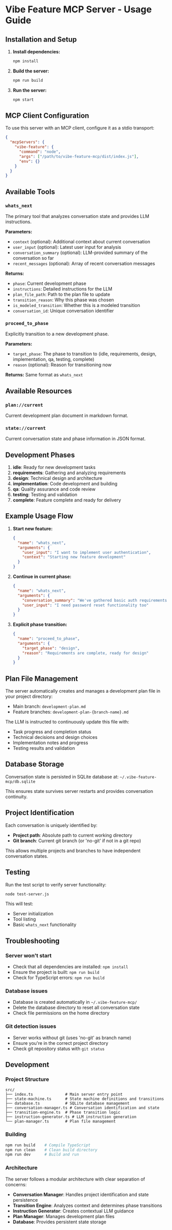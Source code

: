 # Vibe Feature MCP Server - Usage Guide

## Installation and Setup

1. **Install dependencies:**
   ```bash
   npm install
   ```

2. **Build the server:**
   ```bash
   npm run build
   ```

3. **Run the server:**
   ```bash
   npm start
   ```

## MCP Client Configuration

To use this server with an MCP client, configure it as a stdio transport:

```json
{
  "mcpServers": {
    "vibe-feature": {
      "command": "node",
      "args": ["/path/to/vibe-feature-mcp/dist/index.js"],
      "env": {}
    }
  }
}
```

## Available Tools

### `whats_next`
The primary tool that analyzes conversation state and provides LLM instructions.

**Parameters:**
- `context` (optional): Additional context about current conversation
- `user_input` (optional): Latest user input for analysis  
- `conversation_summary` (optional): LLM-provided summary of the conversation so far
- `recent_messages` (optional): Array of recent conversation messages

**Returns:**
- `phase`: Current development phase
- `instructions`: Detailed instructions for the LLM
- `plan_file_path`: Path to the plan file to update
- `transition_reason`: Why this phase was chosen
- `is_modeled_transition`: Whether this is a modeled transition
- `conversation_id`: Unique conversation identifier

### `proceed_to_phase`
Explicitly transition to a new development phase.

**Parameters:**
- `target_phase`: The phase to transition to (idle, requirements, design, implementation, qa, testing, complete)
- `reason` (optional): Reason for transitioning now

**Returns:** Same format as `whats_next`

## Available Resources

### `plan://current`
Current development plan document in markdown format.

### `state://current`
Current conversation state and phase information in JSON format.

## Development Phases

1. **idle**: Ready for new development tasks
2. **requirements**: Gathering and analyzing requirements
3. **design**: Technical design and architecture
4. **implementation**: Code development and building
5. **qa**: Quality assurance and code review
6. **testing**: Testing and validation
7. **complete**: Feature complete and ready for delivery

## Example Usage Flow

1. **Start new feature:**
   ```json
   {
     "name": "whats_next",
     "arguments": {
       "user_input": "I want to implement user authentication",
       "context": "Starting new feature development"
     }
   }
   ```

2. **Continue in current phase:**
   ```json
   {
     "name": "whats_next",
     "arguments": {
       "conversation_summary": "We've gathered basic auth requirements",
       "user_input": "I need password reset functionality too"
     }
   }
   ```

3. **Explicit phase transition:**
   ```json
   {
     "name": "proceed_to_phase",
     "arguments": {
       "target_phase": "design",
       "reason": "Requirements are complete, ready for design"
     }
   }
   ```

## Plan File Management

The server automatically creates and manages a development plan file in your project directory:
- Main branch: `development-plan.md`
- Feature branches: `development-plan-{branch-name}.md`

The LLM is instructed to continuously update this file with:
- Task progress and completion status
- Technical decisions and design choices
- Implementation notes and progress
- Testing results and validation

## Database Storage

Conversation state is persisted in SQLite database at:
`~/.vibe-feature-mcp/db.sqlite`

This ensures state survives server restarts and provides conversation continuity.

## Project Identification

Each conversation is uniquely identified by:
- **Project path**: Absolute path to current working directory
- **Git branch**: Current git branch (or 'no-git' if not in a git repo)

This allows multiple projects and branches to have independent conversation states.

## Testing

Run the test script to verify server functionality:
```bash
node test-server.js
```

This will test:
- Server initialization
- Tool listing
- Basic `whats_next` functionality

## Troubleshooting

### Server won't start
- Check that all dependencies are installed: `npm install`
- Ensure the project is built: `npm run build`
- Check for TypeScript errors: `npm run build`

### Database issues
- Database is created automatically in `~/.vibe-feature-mcp/`
- Delete the database directory to reset all conversation state
- Check file permissions on the home directory

### Git detection issues
- Server works without git (uses 'no-git' as branch name)
- Ensure you're in the correct project directory
- Check git repository status with `git status`

## Development

### Project Structure
```
src/
├── index.ts              # Main server entry point
├── state-machine.ts      # State machine definitions and transitions
├── database.ts           # SQLite database management
├── conversation-manager.ts # Conversation identification and state
├── transition-engine.ts  # Phase transition logic
├── instruction-generator.ts # LLM instruction generation
└── plan-manager.ts       # Plan file management
```

### Building
```bash
npm run build    # Compile TypeScript
npm run clean    # Clean build directory
npm run dev      # Build and run
```

### Architecture
The server follows a modular architecture with clear separation of concerns:
- **Conversation Manager**: Handles project identification and state persistence
- **Transition Engine**: Analyzes context and determines phase transitions
- **Instruction Generator**: Creates contextual LLM guidance
- **Plan Manager**: Manages development plan files
- **Database**: Provides persistent state storage
